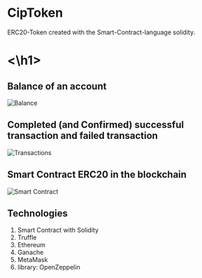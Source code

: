 # CipToken
 ERC20-Token created with the Smart-Contract-language solidity.
 <h1><\h1>

## Balance of an account
![Balance](https://github.com/DanBzl/CipToken/blob/main/metamask.jpg "Balance")

## Completed (and Confirmed) successful transaction and failed transaction
![Transactions](https://github.com/DanBzl/CipToken/blob/main/tx.png "Transactions")

## Smart Contract ERC20 in the blockchain
![Smart Contract](https://github.com/DanBzl/CipToken/blob/main/ganache.jpg "Smart Contract")


## Technologies
1. Smart Contract with Solidity
2. Truffle
3. Ethereum
4. Ganache
5. MetaMask
6. library: OpenZeppelin

